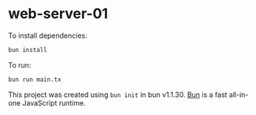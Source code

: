 # web-server-01

To install dependencies:

```bash
bun install
```

To run:

```bash
bun run main.tx
```

This project was created using `bun init` in bun v1.1.30. [Bun](https://bun.sh) is a fast all-in-one JavaScript runtime.

